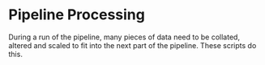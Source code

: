 # Pipeline Processing
During a run of the pipeline, many pieces of data need to be collated, altered and scaled to fit into the next part of the pipeline.
These scripts do this.